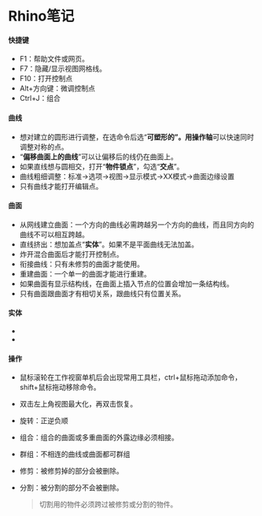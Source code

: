 # Rhino笔记

#### 		快捷键

+ F1：帮助文件或网页。
+ F7：隐藏/显示视图网格线。
+ F10：打开控制点
+ Alt+方向键：微调控制点
+ Ctrl+J：组合

#### 	曲线

+ 想对建立的圆形进行调整，在选命令后选“**可塑形的”。**用**操作轴**可以快速同时调整对称的点。
+ “**偏移曲面上的曲线**”可以让偏移后的线仍在曲面上。
+ 如果直线想与圆相交，打开“**物件锁点**”，勾选“**交点**”。
+ 曲线粗细调整：标准→选项→视图→显示模式→XX模式→曲面边缘设置
+ 只有曲线才能打开编辑点。

#### 	曲面

+ 从网线建立曲面：一个方向的曲线必需跨越另一个方向的曲线，而且同方向的曲线不可以相互跨越。
+ 直线挤出：想加盖点“**实体**”。如果不是平面曲线无法加盖。
+ 炸开混合曲面后才能打开控制点。
+ 衔接曲线：只有未修剪的曲面才能使用。
+ 重建曲面：一个单一的曲面才能进行重建。
+ 如果曲面有显示结构线，在曲面上插入节点的位置会增加一条结构线。
+ 只有曲面跟曲面才有相切关系，跟曲线只有位置关系。

#### 	实体

+ 
+ 
	
#### 	操作

+ 鼠标滚轮在工作视窗单机后会出现常用工具栏，ctrl+鼠标拖动添加命令，shift+鼠标拖动移除命令。

+ 双击左上角视图最大化，再双击恢复。

+ 旋转：正逆负顺

+ 组合：组合的曲面或多重曲面的外露边缘必须相接。

+ 群组：不相连的曲线或曲面都可群组

+ 修剪：被修剪掉的部分会被删除。

+ 分割：被分割的部分不会被删除。

   > 切割用的物件必须跨过被修剪或分割的物件。

